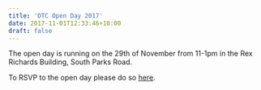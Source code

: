 ```yaml
---
title: 'DTC Open Day 2017'
date: 2017-11-01T12:33:46+10:00
draft: false
---
```


The open day is running on the 29th of November from 11-1pm in the Rex Richards Building, South Parks Road.

To RSVP to the open day please do so [here](http://sbcdt.clients.olamalu.com/news/Oxford%20Interdisciplinary%20Bioscience%20DTP%20-%20Open%20Day).


